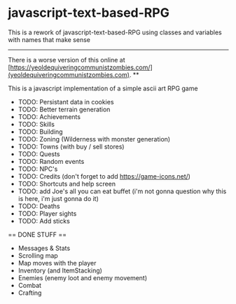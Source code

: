 # javascript-text-based-RPG
This is a rework of javascript-text-based-RPG using classes and variables with names that make sense

***
There is a worse version of this online at [https://yeoldequiveringcommunistzombies.com/](yeoldequiveringcommunistzombies.com).
**

This is a javascript implementation of a simple ascii art RPG game

* TODO: Persistant data in cookies
* TODO: Better terrain generation
* TODO: Achievements
* TODO: Skills
* TODO: Building
* TODO: Zoning (Wilderness with monster generation)
* TODO: Towns (with buy / sell stores)
* TODO: Quests
* TODO: Random events
* TODO: NPC's
* TODO: Credits (don't forget to add https://game-icons.net/)
* TODO: Shortcuts and help screen
* TODO: add Joe's all you can eat buffet (i'm not gonna question why this is here, i'm just gonna do it)
* TODO: Deaths
* TODO: Player sights
* TODO: Add sticks

== DONE STUFF ==

* Messages & Stats
* Scrolling map
* Map moves with the player
* Inventory (and ItemStacking)
* Enemies (enemy loot and enemy movement)
* Combat
* Crafting